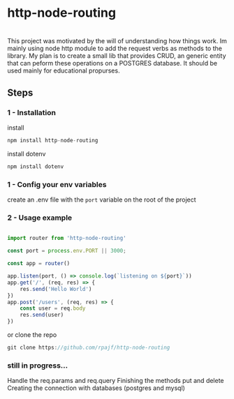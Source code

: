 # http-node-routing
# 
This project was motivated by the will of understanding how things work. Im mainly using node http module to add the request verbs as methods to the library. My plan is to create a small lib that provides CRUD, an generic entity that can peform these operations on a POSTGRES database. It should be used mainly for educational propurses.
## Steps
### 1 - Installation
install 
```javascript
npm install http-node-routing
```
install dotenv
```javascript
npm install dotenv
```
### 1 - Config your env variables

create an .env file with the `port` variable on the root of the project

### 2 - Usage example

```javascript

import router from 'http-node-routing'

const port = process.env.PORT || 3000;

const app = router()

app.listen(port, () => console.log(`listening on ${port}`))
app.get('/', (req, res) => {
	res.send('Hello World')
})
app.post('/users', (req, res) => {
	const user = req.body
	res.send(user)
})

```
or clone the repo
```javascript
git clone https://github.com/rpajf/http-node-routing
```
### still in progress...
Handle the req.params and req.query
Finishing the methods put and delete
Creating the connection with databases (postgres and mysql)

